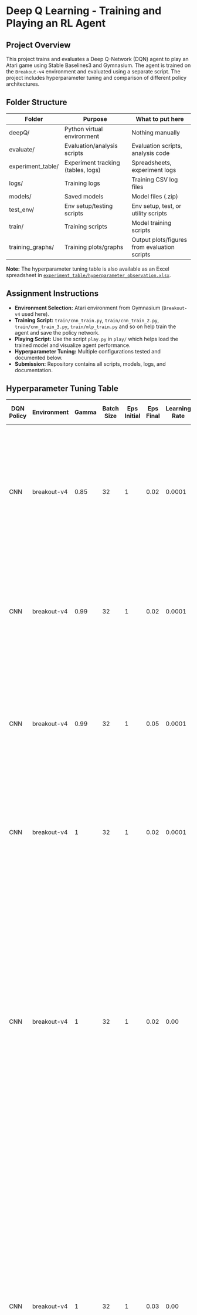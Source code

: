 # Deep Q Learning - Training and Playing an RL Agent

## Project Overview

This project trains and evaluates a Deep Q-Network (DQN) agent to play an Atari game using Stable Baselines3 and Gymnasium. The agent is trained on the `Breakout-v4` environment and evaluated using a separate script. The project includes hyperparameter tuning and comparison of different policy architectures.

## Folder Structure

| Folder             | Purpose                                 | What to put here                              |
|--------------------|-----------------------------------------|-----------------------------------------------|
| deepQ/             | Python virtual environment              | Nothing manually                              |
| evaluate/          | Evaluation/analysis scripts             | Evaluation scripts, analysis code             |
| experiment_table/  | Experiment tracking (tables, logs)      | Spreadsheets, experiment logs                 |
| logs/              | Training logs                           | Training CSV log files                        |
| models/            | Saved models                            | Model files (.zip)                |
| test_env/          | Env setup/testing scripts               | Env setup, test, or utility scripts           |
| train/             | Training scripts                        | Model training scripts                        |
| training_graphs/   | Training plots/graphs                   | Output plots/figures from evaluation scripts  |

**Note:** The hyperparameter tuning table is also available as an Excel spreadsheet in [`experiment_table/hyperparameter_observation.xlsx`](experiment_table/hyperparameter_observation.xlsx).

## Assignment Instructions

- **Environment Selection:** Atari environment from Gymnasium (`Breakout-v4` used here).
- **Training Script:** `train/cnn_train.py`, `train/cnn_train_2.py`, `train/cnn_train_3.py`, `train/mlp_train.py` and so on help train the agent and save the policy network.
- **Playing Script:** Use the script `play.py` in `play/` which helps load the trained model and visualize agent performance.
- **Hyperparameter Tuning:** Multiple configurations tested and documented below.
- **Submission:** Repository contains all scripts, models, logs, and documentation.

## Hyperparameter Tuning Table

| DQN Policy | Environment | Gamma | Batch Size | Eps Initial | Eps Final | Learning Rate | Time Steps | Eps Decay | Buffer Size | Learning Starts | Target Update Interval | Observation |
|------------|-------------|-------|------------|--------------|------------|----------------|-------------|------------|---------------|------------------|--------------------------|-------------|
| CNN        | breakout-v4 | 0.85  | 32         | 1            | 0.02       | 0.0001         | 50000       | 0.1        | 10000         | 10000            | 1000                     | I believe the model is experiencing underfitting, as the mean reward never exceeds 0.7 and remains well below the expected 3–5 range, suggesting it hasn’t fully captured the complexities of Breakout-v4. A spike at 20k timesteps indicates a promising short-term strategy, likely due to low gamma. More training or better exploration might help. |
| CNN        | breakout-v4 | 0.99  | 32         | 1            | 0.02       | 0.0001         | 50000       | 0.1        | 10000         | 10000            | 1000                     | Increasing gamma from 0.85 to 0.99 led to better mean rewards (0.2 to 0.8). The agent showed a steady upward trend, indicating improved long-term planning. Episode lengths also improved gradually (10–15 timesteps), but further training could enhance results. |
| CNN        | breakout-v4 | 0.99  | 32         | 1            | 0.05       | 0.0001         | 50000       | 0.4        | 10000         | 10000            | 1000                     | With gamma=0.99 and slower epsilon decay (0.4), the model showed consistent reward growth from 0.2 to 1.0 without spikes. Episode length rose from 2 to 18, suggesting improved survivability. The agent likely benefits from extended exploration and could improve further with more training. |
| CNN        | breakout-v4 | 1     | 32         | 1            | 0.02       | 0.0001         | 1000000     | 0.1        | 100000        | 50000            | 1000                     | Over 1 million timesteps, the model achieved gradual reward improvement (0.5 to 2.5), showing strong learning behavior due to high gamma and long training. Episode lengths increased to 35, showing better survivability, though still far from optimal. |
| CNN | breakout-v4 | 1 | 32 | 1 | 0.02 | 0.00 | 1,000,000 | 0.15 | 50,000  | 25,000 | 2,000 | Reducing buffer_size to 50,000, learning_starts to 25,000, and increasing target_update_interval to 2,000—the training shows a familiar three-phase pattern: initial struggle (0-150k timesteps) with rewards around 0.3-0.4, rapid improvement (150k-400k timesteps) climbing to ~2.2, and plateau (400k-1M timesteps) stabilizing around 2.0-2.3. The episode length mirrors this trend, growing from ~10 to 30-35 timesteps. Compared to the previous run, the performance appears nearly identical, suggesting these parameter adjustments had minimal impact on final learning outcomes, with the agent still achieving modest but consistent brick-breaking ability rather than expert-level mastery.|
| CNN | breakout-v4 | 1 | 32 | 1 | 0.03 | 0.00 | 1,000,000 | 0.14 | 100,000 | 25,000 | 2,000 | Increasing eps_final to 0.03 and adjusting eps_decay to 0.14—the training shows notably different behavior compared to previous runs. The reward plateaus much lower, stabilizing around 1.0-1.3 instead of the previous 2.0-2.3 range, suggesting the increased final exploration (0.03 vs 0.02) may be preventing full exploitation of learned strategies. The episode length similarly caps around 18-22 timesteps compared to the previous 30-35, indicating reduced survival ability. The learning curve shows initial growth until ~500k timesteps but then maintains high variability without clear improvement, suggesting the agent struggles to converge to optimal policies when forced to maintain higher exploration throughout training.                                                                                                                                 |
| CNN | breakout-v4 | 1 | 32 | 1 | 0.03 | 0.00 | 3,500,000 | 0.14 | 100,000 | 25,000 | 2,000 | With extended training to 3.5 million timesteps using the same configuration as the previous run, the agent shows significant improvement beyond the earlier plateau. The reward progresses through distinct phases: initial learning (0-500k timesteps) reaching ~2.0, continued growth (500k-1.5M timesteps) climbing to ~2.7, and a higher plateau (1.5M-3.5M timesteps) stabilizing around 2.4-2.8 with occasional spikes above 3.0. The episode length follows a similar trajectory, growing from ~10 to a plateau around 35-40 timesteps. This extended training demonstrates that the higher eps_final=0.03 configuration can achieve better performance than previous runs when given sufficient time, suggesting the increased exploration was beneficial for discovering more robust strategies, though it required significantly more timesteps to converge compared to lower exploration settings. |

| MLP        | breakout-v4 | 0.99  | 64         | 1            | 0.05       | 0.0001         | 500000      | 0.1        | 10000         | 10000            | 1000                     | Rewards rose from 0.4 to 0.72 over 50k timesteps. Episode length improved to 15.26. Learning was stable with occasional fluctuations. Slow epsilon decay and low learning rate enabled effective long-term learning. |
| MLP        | breakout-v4 | 0.95  | 32         | 1            | 0.01       | 0.0005         | 500000      | 0.5        | 10000         | 10000            | 1000                     | Less stable reward growth compared to the previous run. Peaked at 0.51 and ended at 0.47, with shorter episode lengths (~9–13). Faster epsilon decay and high learning rate likely caused early exploitation and noisy updates. |
| MLP        | breakout-v4 | 1     | 64         | 1            | 0.02       | 0.0005         | 100000      | 0.5        | 10000         | 10000            | 1000                     | Reward improved moderately from 0.2 to 0.49, ending at 0.38. Episode length increased to 12.6. While more consistent than other MLP runs, performance was lower than the best run. Gamma=1 encouraged long-term planning but high learning rate limited progress. |
| MLP        | breakout-v4 | 0.99  | 32         | 1            | 0.05       | 0.0002         | 50000       | 0.5        | 100000        | 10000            | 1000                     | Reward started at ~0.29 and ended at 0.46, showing consistent, slow growth. Episode length rose from ~10.5 to 12.4. The smaller batch size and moderate learning rate helped smooth training. Lower peak performance but more stability than other MLP runs. |



**Note:** The hyperparameter tuning table is also available as an Excel spreadsheet in [`experiment_table/hyperparameter_observation.xlsx`](experiment_table/hyperparameter_observation.xlsx).

## Hyperparameter Tuning Discussion

The table above summarizes the impact of different hyperparameter configurations on agent performance. Increasing `gamma` from 0.85 to 0.99 improved the agent’s ability to focus on long-term rewards, resulting in higher mean rewards and more consistent learning. Adjusting `eps_decay` and training duration also led to smoother reward trends and better paddle control. The best results were achieved with extended training and higher buffer sizes, though further improvements are possible with additional tuning and exploration strategies.

## Group Collaboration and Individual Contributions

- **Task 1: EMMANUEL OBOLO;** Environment setup, initial training with CnnPolicy, baseline hyperparameter tuning, and README/documentation.
- **Task 2: MERVEILLE KANGABIRE;** Training with MlpPolicy, further hyperparameter tuning.
- **Task 3: SHOBI OLA-ADISA;** Play script creation, final fine-tuning, video recording, and policy comparison.

Each member contributed to different aspects of the project, with workload distributed across environment setup, training, evaluation, and documentation. The hyperparameter table and experiment logs reflect collaborative input and ongoing updates.

## Creating a virtual environment inorder for my python dependencies and modules not to clash
```bash
python -m venv deepQ
```

## activate the virtual environment
```bash
deepQ\Scripts\activate.bat
```

## install the dependencies using the requirements.txt file
```bash
pip install -r requirements.txt
```

## Accepting Rom licences
some systems require us to accpet rom licences so we would do that before
so incase it would be needed we would eventually already have it.
```bash
pip install autorom
AutoROM --accept-license
```
4. **Review results:**  
   - Training logs are in [`logs/`](logs)
   - Saved models are in [`models/`](models)
   - Play Atari Game using [`play/play.py`](play)
   - Hyperparameter observations are in [`experiment_table/hyperparameter_observation.xlsx`](experiment_table/hyperparameter_observation.xlsx)

## Video Demonstration

### CNN Demo
![CNN Demo](./demos/CNN.gif)

### MLP Demo
![MLP Demo](./demos/MLP.gif)
